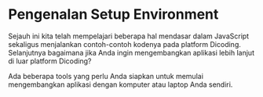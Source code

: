 # Pengenalan Setup Environment

Sejauh ini kita telah mempelajari beberapa hal mendasar dalam JavaScript sekaligus menjalankan contoh-contoh kodenya pada
platform Dicoding. Selanjutnya bagaimana jika Anda ingin mengembangkan aplikasi lebih lanjut di luar platform Dicoding?

Ada beberapa tools yang perlu Anda siapkan untuk memulai mengembangkan aplikasi dengan komputer atau laptop Anda sendiri.


